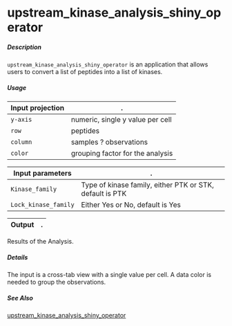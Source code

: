 # upstream_kinase_analysis_shiny_operator

##### Description

`upstream_kinase_analysis_shiny_operator` is an application that allows users to convert a list of peptides into a list of kinases. 

##### Usage

Input projection|.
---|---
`y-axis`        | numeric, single y value per cell
`row`           | peptides
`column`| samples ? observations
`color`|grouping factor for the analysis


Input parameters|.
---|---
`Kinase_family`      | Type of kinase family, either PTK or STK, default is PTK
`Lock_kinase_family` | Either Yes or No, default is Yes

Output|.
---|---
Results of the Analysis.

##### Details

The input is a cross-tab view with a single value per cell. A data color is needed to group the observations.

##### See Also

[upstream_kinase_analysis_shiny_operator](https://github.com/tercen/upstream_kinase_analysis_shiny_operator)
